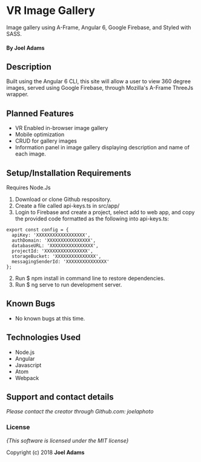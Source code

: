 # VR Image Gallery

Image gallery using A-Frame, Angular 6, Google Firebase, and Styled with SASS.

#### By **Joel Adams**

## Description

Built using the Angular 6 CLI, this site will allow a user to view 360 degree images, served using Google Firebase, through Mozilla's A-Frame ThreeJs wrapper.

## Planned Features
* VR Enabled in-browser image gallery
* Mobile optimization
* CRUD for gallery images
* Information panel in image gallery displaying description and name of each image.

## Setup/Installation Requirements
Requires Node.Js

1. Download or clone Github respository.
2. Create a file called api-keys.ts in src/app/
3. Login to Firebase and create a project, select add to web app, and copy the provided code formatted as the following into api-keys.ts:
```
export const config = {
  apiKey: 'XXXXXXXXXXXXXXXXXX',
  authDomain: 'XXXXXXXXXXXXXXXX',
  databaseURL: 'XXXXXXXXXXXXXXXX',
  projectId: 'XXXXXXXXXXXXXXXX',
  storageBucket: 'XXXXXXXXXXXXXXX',
  messagingSenderId: 'XXXXXXXXXXXXXXX'
};
```
2. Run $ npm install in command line to restore dependencies.
3. Run $ ng serve to run development server.

## Known Bugs
* No known bugs at this time.

## Technologies Used
* Node.js
* Angular
* Javascript
* Atom
* Webpack

## Support and contact details

_Please contact  the creator through Github.com: joelaphoto_

### License

*{This software is licensed under the MIT license}*

Copyright (c) 2018 **Joel Adams**
